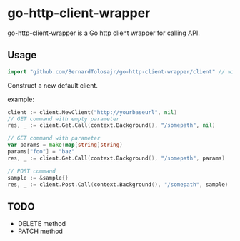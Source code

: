# go-http-client-wrapper

go-http-client-wrapper is a Go http client wrapper for calling API.

## Usage ##
```go
import "github.com/BernardTolosajr/go-http-client-wrapper/client" // with go modules enabled (GO111MODULE=on or 
```

Construct a new default client.

example:
```go
client := client.NewClient("http://yourbaseurl", nil)
// GET command with empty parameter
res, _ := client.Get.Call(context.Background(), "/somepath", nil)

// GET command with parameter
var params = make(map[string]string)
params["foo"] = "baz"
res, _ := client.Get.Call(context.Background(), "/somepath", params)

// POST command
sample := &sample{}
res, _ := client.Post.Call(context.Background(), "/somepath", sample)
```

## TODO ##
 - DELETE method
 - PATCH method
